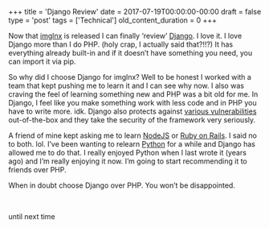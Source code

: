+++
title = 'Django Review'
date = 2017-07-19T00:00:00-00:00
draft = false
type = 'post'
tags = ['Technical']
old_content_duration = 0
+++

<p>Now that <a href="https://imglnx.com" target="_blank" rel="noopener">imglnx</a> is released I can finally &lsquo;review&rsquo; <a href="https://www.djangoproject.com/" target="_blank" rel="noopener">Django</a>. I love it. I love Django more than I do PHP. (holy crap, I actually said that?!!?) It has everything already built-in and if it doesn&rsquo;t have something you need, you can import it via pip.</p>
<p>So why did I choose Django for imglnx? Well to be honest I worked with a team that kept pushing me to learn it and I can see why now. I also was craving the feel of learning something new and PHP was a bit old for me. In Django, I feel like you make something work with less code and in PHP you have to write more. idk. Django also protects against <a href="https://docs.djangoproject.com/en/1.11/topics/security/" target="_blank" rel="noopener">various vulnerabilities</a> out-of-the-box and they take the security of the framework very seriously.</p>
<p>A friend of mine kept asking me to learn <a href="https://nodejs.org/en/" target="_blank" rel="noopener">NodeJS</a> or <a href="http://rubyonrails.org/" target="_blank" rel="noopener">Ruby on Rails</a>. I said no to both. lol. I&rsquo;ve been wanting to relearn <a href="https://www.python.org/" target="_blank" rel="noopener">Python</a> for a while and Django has allowed me to do that. I really enjoyed Python when I last wrote it (years ago) and I&rsquo;m really enjoying it now. I&rsquo;m going to start recommending it to friends over PHP.</p>
<p>When in doubt choose Django over PHP. You won&rsquo;t be disappointed.</p>
<p>&nbsp;</p>
<p>until next time</p>